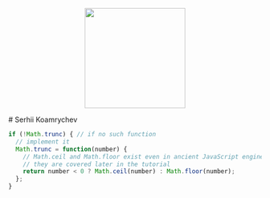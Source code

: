<p align="center">
  <img src="https://avatars.githubusercontent.com/u/14216389" align="center" height="200" >
</p>
# Serhii Koamrychev

```js
if (!Math.trunc) { // if no such function
  // implement it
  Math.trunc = function(number) {
    // Math.ceil and Math.floor exist even in ancient JavaScript engines
    // they are covered later in the tutorial
    return number < 0 ? Math.ceil(number) : Math.floor(number);
  };
}
```
